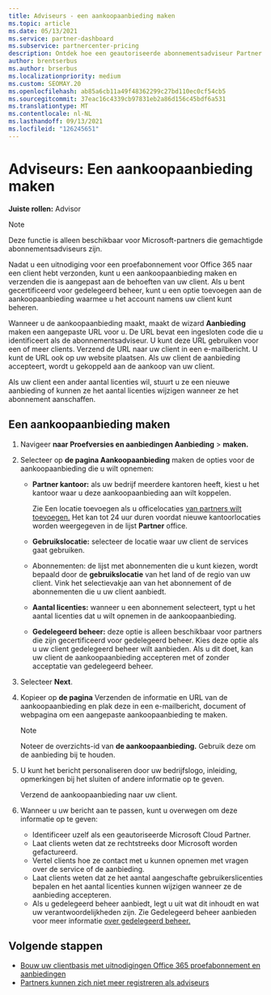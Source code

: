 ```yaml
---
title: Adviseurs - een aankoopaanbieding maken
ms.topic: article
ms.date: 05/13/2021
ms.service: partner-dashboard
ms.subservice: partnercenter-pricing
description: Ontdek hoe een geautoriseerde abonnementsadviseur Partner Center om een aankoopaanbieding en aangepaste URL te maken om op te nemen in Office 365 uitnodigingen voor een proefabonnement.
author: brentserbus
ms.author: brserbus
ms.localizationpriority: medium
ms.custom: SEOMAY.20
ms.openlocfilehash: ab85a6cb11a49f48362299c27bd110ec0cf54cb5
ms.sourcegitcommit: 37eac16c4339cb97831eb2a86d156c45bdf6a531
ms.translationtype: MT
ms.contentlocale: nl-NL
ms.lasthandoff: 09/13/2021
ms.locfileid: "126245651"
---
```

# <a name="advisors-create-a-purchase-offer"></a>Adviseurs: Een aankoopaanbieding maken

 
**Juiste rollen:** Advisor


> [!NOTE]
> Deze functie is alleen beschikbaar voor Microsoft-partners die gemachtigde abonnementsadviseurs zijn.

Nadat u een uitnodiging voor een proefabonnement voor Office 365 naar een client hebt verzonden, kunt u een aankoopaanbieding maken en verzenden die is aangepast aan de behoeften van uw client. Als u bent gecertificeerd voor gedelegeerd beheer, kunt u een optie toevoegen aan de aankoopaanbieding waarmee u het account namens uw client kunt beheren.

Wanneer u de aankoopaanbieding maakt, maakt de wizard **Aanbieding** maken een aangepaste URL voor u. De URL bevat een ingesloten code die u identificeert als de abonnementsadviseur. U kunt deze URL gebruiken voor een of meer clients. Verzend de URL naar uw client in een e-mailbericht. U kunt de URL ook op uw website plaatsen. Als uw client de aanbieding accepteert, wordt u gekoppeld aan de aankoop van uw client.

Als uw client een ander aantal licenties wil, stuurt u ze een nieuwe aanbieding of kunnen ze het aantal licenties wijzigen wanneer ze het abonnement aanschaffen.

## <a name="to-create-a-purchase-offer"></a>Een aankoopaanbieding maken

1. Navigeer **naar Proefversies en aanbiedingen Aanbieding**  >  **maken.**

2. Selecteer op **de pagina Aankoopaanbieding** maken de opties voor de aankoopaanbieding die u wilt opnemen:

    - **Partner kantoor:** als uw bedrijf meerdere kantoren heeft, kiest u het kantoor waar u deze aankoopaanbieding aan wilt koppelen.

        Zie Een locatie toevoegen als u officelocaties [van partners wilt toevoegen.](manage-locations.md) Het kan tot 24 uur duren voordat nieuwe kantoorlocaties worden weergegeven in de lijst **Partner** office.

    - **Gebruikslocatie:** selecteer de locatie waar uw client de services gaat gebruiken.
    - Abonnementen: de lijst met abonnementen die u kunt kiezen, wordt bepaald door de **gebruikslocatie** van het land of de regio van uw client. Vink het selectievakje aan van het abonnement of de abonnementen die u uw client aanbiedt.
    - **Aantal licenties:** wanneer u een abonnement selecteert, typt u het aantal licenties dat u wilt opnemen in de aankoopaanbieding.
    - **Gedelegeerd beheer:** deze optie is alleen beschikbaar voor partners die zijn gecertificeerd voor gedelegeerd beheer. Kies deze optie als u uw client gedelegeerd beheer wilt aanbieden. Als u dit doet, kan uw client de aankoopaanbieding accepteren met of zonder acceptatie van gedelegeerd beheer.

3. Selecteer **Next**.

4. Kopieer op **de pagina** Verzenden de informatie en URL van de aankoopaanbieding en plak deze in een e-mailbericht, document of webpagina om een aangepaste aankoopaanbieding te maken.

    > [!NOTE]
    > Noteer de overzichts-id van **de aankoopaanbieding.** Gebruik deze om de aanbieding bij te houden.

5. U kunt het bericht personaliseren door uw bedrijfslogo, inleiding, opmerkingen bij het sluiten of andere informatie op te geven.

    Verzend de aankoopaanbieding naar uw client.

6. Wanneer u uw bericht aan te passen, kunt u overwegen om deze informatie op te geven:

    - Identificeer uzelf als een geautoriseerde Microsoft Cloud Partner.
    - Laat clients weten dat ze rechtstreeks door Microsoft worden gefactureerd.
    - Vertel clients hoe ze contact met u kunnen opnemen met vragen over de service of de aanbieding.
    - Laat clients weten dat ze het aantal aangeschafte gebruikerslicenties bepalen en het aantal licenties kunnen wijzigen wanneer ze de aanbieding accepteren.
    - Als u gedelegeerd beheer aanbiedt, legt u uit wat dit inhoudt en wat uw verantwoordelijkheden zijn. Zie Gedelegeerd beheer aanbieden voor meer informatie [over gedelegeerd beheer.](customers-revoke-admin-privileges.md)

## <a name="next-steps"></a>Volgende stappen

- [Bouw uw clientbasis met uitnodigingen Office 365 proefabonnement en aanbiedingen](advisors-build-your-business.md)
- [Partners kunnen zich niet meer registreren als adviseurs](advisors-no-csp.md)